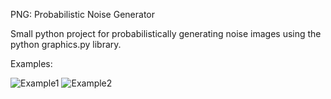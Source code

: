 PNG:
	Probabilistic Noise Generator

Small python project for probabilistically generating noise images using the python graphics.py library.

Examples:

![Example1](./noise0.jpg)
![Example2](./noise1.jpg)
